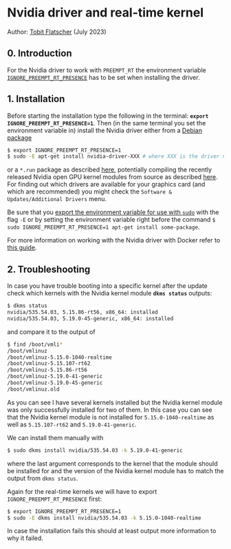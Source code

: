 # Nvidia driver and real-time kernel

Author: [Tobit Flatscher](https://github.com/2b-t) (July 2023)



## 0. Introduction

For the Nvidia driver to work with `PREEMPT_RT` the environment variable [`IGNORE_PREEMPT_RT_PRESENCE`](https://developer.nvidia.com/docs/drive/drive-os/archives/6.0.3/linux/sdk/oxy_ex-1/common/topics/sys_programming/Recompiling_Display_Kernel_Modules.html) has to be set when installing the driver.



## 1. Installation

Before starting the installation type the following in the terminal: **`export IGNORE_PREEMPT_RT_PRESENCE=1`**. Then (in the same terminal you set the environment variable in) install the Nvidia driver either from a [Debian package](https://gist.github.com/pantor/9786c41c03a97bca7a52aa0a72fa9387?permalink_comment_id=4230681#gistcomment-4230681)

```bash
$ export IGNORE_PREEMPT_RT_PRESENCE=1
$ sudo -E apt-get install nvidia-driver-XXX # where XXX is the driver version e.g. 535
```

or a `*.run` package as described [here](https://gist.github.com/pantor/9786c41c03a97bca7a52aa0a72fa9387), potentially compiling the recently released Nvidia open GPU kernel modules from source as described [here](https://github.com/NVIDIA/open-gpu-kernel-modules). For finding out which drivers are available for your graphics card (and which are recommended) you might check the `Software & Updates/Additional Drivers` menu.

Be sure that you [export the environment variable for use with `sudo`](https://unix.stackexchange.com/questions/337819/how-to-export-variable-for-use-with-sudo) with the flag `-E` or by setting the environment variable right before the command `$ sudo IGNORE_PREEMPT_RT_PRESENCE=1 apt-get install some-package`.

For more information on working with the Nvidia driver with Docker refer to [this guide](https://github.com/2b-t/docker-for-robotics/blob/main/doc/Gui.md).



## 2. Troubleshooting

In case you have trouble booting into a specific kernel after the update check which kernels with the Nvidia kernel module **`dkms status`** outputs:

```bash
$ dkms status
nvidia/535.54.03, 5.15.86-rt56, x86_64: installed
nvidia/535.54.03, 5.19.0-45-generic, x86_64: installed
```

and compare it to the output of

```bash
$ find /boot/vmli*
/boot/vmlinuz
/boot/vmlinuz-5.15.0-1040-realtime
/boot/vmlinuz-5.15.107-rt62
/boot/vmlinuz-5.15.86-rt56
/boot/vmlinuz-5.19.0-41-generic
/boot/vmlinuz-5.19.0-45-generic
/boot/vmlinuz.old
```

As you can see I have several kernels installed but the Nvidia kernel module was only successfully installed for two of them. In this case you can see that the Nvidia kernel module is not installed for `5.15.0-1040-realtime` as well as `5.15.107-rt62` and `5.19.0-41-generic`.

We can install them manually with

```bash
$ sudo dkms install nvidia/535.54.03 -k 5.19.0-41-generic
```

where the last argument corresponds to the kernel that the module should be installed for and the version of the Nvidia kernel module has to match the output from `dkms status`.

Again for the real-time kernels we will have to export `IGNORE_PREEMPT_RT_PRESENCE` first:

```bash
$ export IGNORE_PREEMPT_RT_PRESENCE=1
$ sudo -E dkms install nvidia/535.54.03 -k 5.15.0-1040-realtime
```

In case the installation fails this should at least output more information to why it failed.



